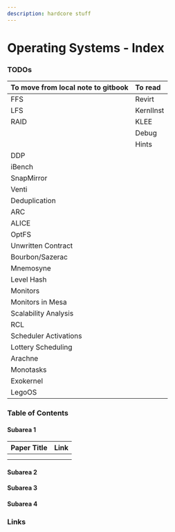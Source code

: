 ```yaml
---
description: hardcore stuff
---
```


# Operating Systems - Index

### TODOs

| To move from local note to gitbook | To read |
| :--- | :--- |
| FFS | Revirt |
| LFS | KernlInst |
| RAID | KLEE |
|  | Debug |
|  | Hints |
| DDP |  |
| iBench |  |
| SnapMirror |  |
| Venti |  |
| Deduplication |  |
| ARC |  |
| ALICE |  |
| OptFS |  |
| Unwritten Contract |  |
| Bourbon/Sazerac |  |
| Mnemosyne |  |
| Level Hash |  |
| Monitors |  |
| Monitors in Mesa |  |
| Scalability Analysis |  |
| RCL |  |
| Scheduler Activations |  |
| Lottery Scheduling |  |
| Arachne |  |
| Monotasks |  |
| Exokernel |  |
| LegoOS |  |

### Table of Contents

#### Subarea 1

| Paper Title | Link |
| :--- | :--- |
|  |  |
|  |  |

#### Subarea 2

#### Subarea 3

#### Subarea 4

### Links





